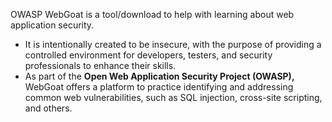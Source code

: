 OWASP WebGoat is a tool/download to help with learning about web application security.
* It is intentionally created to be insecure, with the purpose of providing a controlled environment for developers, testers, and security professionals to enhance their skills.
* As part of the **Open Web Application Security Project (OWASP),** WebGoat offers a platform to practice identifying and addressing common web vulnerabilities, such as SQL injection, cross-site scripting, and others.
